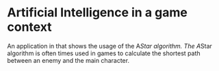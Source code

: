 # Artificial Intelligence in a game context

An application in that shows the usage of the A*Star algorithm.
The A*Star algorithm is often times used in games to calculate the shortest path between an enemy and the main character.

